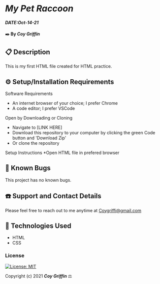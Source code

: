 # _My Pet Raccoon_

#### _DATE:Oct-14-21_

#### ✒️ By _Coy Griffin_

## 📋 Description

This is my first HTML file created for HTML practice.

## ⚙️ Setup/Installation Requirements 

Software Requirements
* An internet browser of your choice; I prefer Chrome
* A code editor; I prefer VSCode

Open by Downloading or Cloning
* Navigate to [LINK HERE]
* Download this repository to your computer by clicking the green Code button and 'Download Zip'
* Or clone the repository

Setup Instructions 
*Open HTML file in prefered browser

## 🐜 Known Bugs

This project has no known bugs. 

## ☎️ Support and Contact Details

Please feel free to reach out to me anytime at <Coygriffi@gmail.com>

## 💾 Technologies Used

* HTML
* CSS

### License

[![License: MIT](https://img.shields.io/badge/License-MIT-yellow.svg)](https://opensource.org/licenses/MIT)

Copyright (c) 2021 **_Coy Griffin_** ⚖️